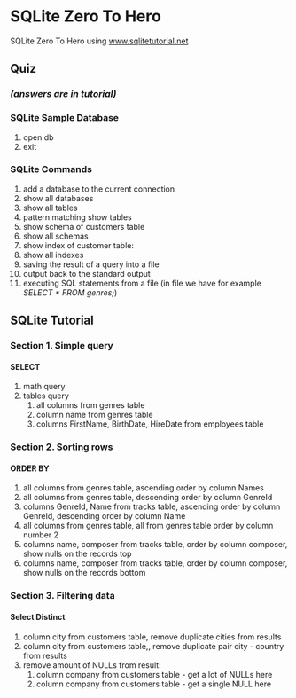 # SQLite Zero To Hero

SQLite Zero To Hero using www.sqlitetutorial.net

## Quiz

### *(answers are in tutorial)*

### SQLite Sample Database

1. open db
1. exit

### SQLite Commands

1. add a database to the current connection
1. show all databases
1. show all tables
1. pattern matching show tables
1. show schema of customers table
1. show all schemas
1. show index of customer table:
1. show all indexes
1. saving the result of a query into a file
1. output back to the standard output
1. executing SQL statements from a file (in file we have for example *SELECT * FROM genres;*)

## SQLite Tutorial

### Section 1. Simple query

#### SELECT

1. math query
1. tables query
    1. all columns from genres table
    1. column name from genres table
    1. columns FirstName, BirthDate, HireDate from employees table

### Section 2. Sorting rows

#### ORDER BY

1. all columns from genres table, ascending order by column Names
1. all columns from genres table, descending order by column GenreId
1. columns GenreId, Name from tracks table, ascending order by column GenreId, descending order by column Name
1. all columns from genres table, all from genres table order by column number 2
1. columns name, composer from tracks table, order by column composer, show nulls on the records top
1. columns name, composer from tracks table, order by column composer, show nulls on the records bottom

### Section 3. Filtering data

#### Select Distinct

1. column city from customers table, remove duplicate cities from results
1. column city from customers table,, remove duplicate pair city - country from results
1. remove amount of NULLs from result:
    1. column company from customers table - get a lot of NULLs here
    1. column company from customers table - get a single NULL here
